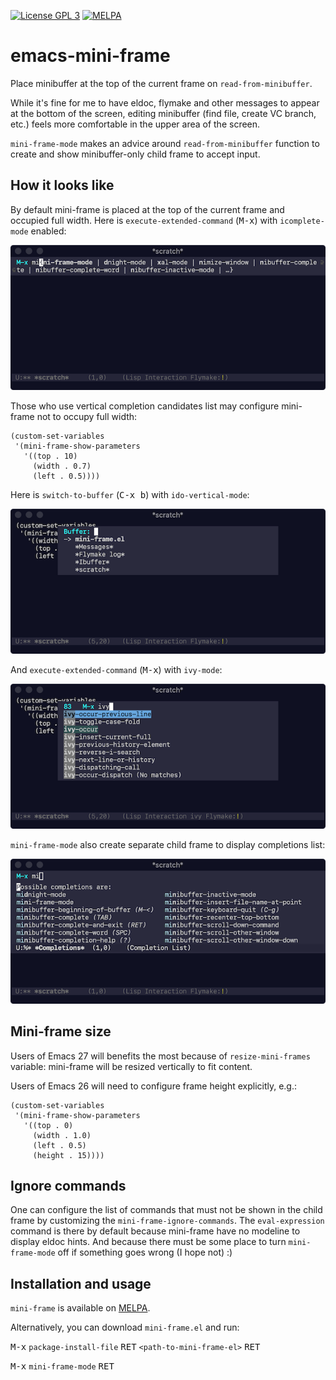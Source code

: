 [![License GPL 3](https://img.shields.io/badge/license-GPL_3-green.svg)](http://www.gnu.org/copyleft/gpl.html)
[![MELPA](http://melpa.org/packages/mini-frame-badge.svg)](http://melpa.org/#/mini-frame)
# emacs-mini-frame

Place minibuffer at the top of the current frame on `read-from-minibuffer`.

While it's fine for me to have eldoc, flymake and other messages to appear at the bottom of the screen, editing minibuffer (find file, create VC branch, etc.) feels more comfortable in the upper area of the screen.

`mini-frame-mode` makes an advice around `read-from-minibuffer` function to create and show minibuffer-only child frame to accept input.

## How it looks like

By default mini-frame is placed at the top of the current frame and occupied full width. Here is `execute-extended-command` (<kbd>M-x</kbd>) with `icomplete-mode` enabled:

![icomplete-m-x](./screenshots/icomplete-m-x.png)

Those who use vertical completion candidates list may configure mini-frame not to occupy full width:

```elisp
(custom-set-variables
 '(mini-frame-show-parameters
   '((top . 10)
     (width . 0.7)
     (left . 0.5))))
```

Here is `switch-to-buffer` (<kbd>C-x b</kbd>) with `ido-vertical-mode`:

![ido-vertical-buffers](./screenshots/ido-vertical-buffers.png)

And `execute-extended-command` (<kbd>M-x</kbd>) with `ivy-mode`:

![ivy-m-x](./screenshots/ivy-m-x.png)

`mini-frame-mode` also create separate child frame to display completions list:

![completions-frame](./screenshots/completions-frame.png)

## Mini-frame size

Users of Emacs 27 will benefits the most because of `resize-mini-frames` variable: mini-frame will be resized vertically to fit content.

Users of Emacs 26 will need to configure frame height explicitly, e.g.:

```elisp
(custom-set-variables
 '(mini-frame-show-parameters
   '((top . 0)
     (width . 1.0)
     (left . 0.5)
     (height . 15))))
```

## Ignore commands

One can configure the list of commands that must not be shown in the child frame by customizing the `mini-frame-ignore-commands`. The `eval-expression` command is there by default because mini-frame have no modeline to display eldoc hints. And because there must be some place to turn `mini-frame-mode` off if something goes wrong (I hope not) :)

## Installation and usage

`mini-frame` is available on [MELPA](https://melpa.org/#/mini-frame).

Alternatively, you can download `mini-frame.el` and run:

<kbd>M-x</kbd> `package-install-file` <kbd>RET</kbd> `<path-to-mini-frame-el>` <kbd>RET</kbd>

<kbd>M-x</kbd> `mini-frame-mode` <kbd>RET</kbd>
